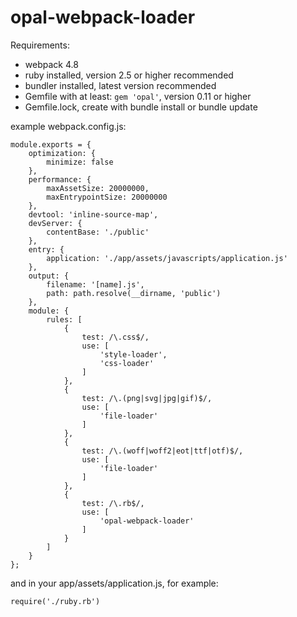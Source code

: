 # opal-webpack-loader
Requirements:
- webpack 4.8
- ruby installed, version 2.5 or higher recommended
- bundler installed, latest version recommended
- Gemfile with at least: `gem 'opal'`, version 0.11 or higher
- Gemfile.lock, create with bundle install or bundle update

example webpack.config.js:
```
module.exports = {
    optimization: {
        minimize: false
    },
    performance: {
        maxAssetSize: 20000000,
        maxEntrypointSize: 20000000
    },
    devtool: 'inline-source-map',
    devServer: {
        contentBase: './public'
    },
    entry: {
        application: './app/assets/javascripts/application.js'
    },
    output: {
        filename: '[name].js',
        path: path.resolve(__dirname, 'public')
    },
    module: {
        rules: [
            {
                test: /\.css$/,
                use: [
                    'style-loader',
                    'css-loader'
                ]
            },
            {
                test: /\.(png|svg|jpg|gif)$/,
                use: [
                    'file-loader'
                ]
            },
            {
                test: /\.(woff|woff2|eot|ttf|otf)$/,
                use: [
                    'file-loader'
                ]
            },
            {
                test: /\.rb$/,
                use: [
                    'opal-webpack-loader'
                ]
            }
        ]
    }
};
```
and in your app/assets/application.js, for example:
```
require('./ruby.rb')
```